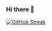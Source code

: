 ### Hi there 👋

[![GitHub Streak](https://streak-stats.demolab.com?user=Tesfamichael-A28&theme=dark&locale=en)](https://git.io/streak-stats)

<!--
**Tesfamichael-A28/Tesfamichael-A28** is a ✨ _special_ ✨ repository because its `README.md` (this file) appears on your GitHub profile.

Here are some ideas to get you started:

- 🔭 I’m currently working on ...
- 🌱 I’m currently learning ...
- 👯 I’m looking to collaborate on ...
- 🤔 I’m looking for help with ...
- 💬 Ask me about ...
- 📫 How to reach me: ...
- 😄 Pronouns: ...
- ⚡ Fun fact: ...
-->
